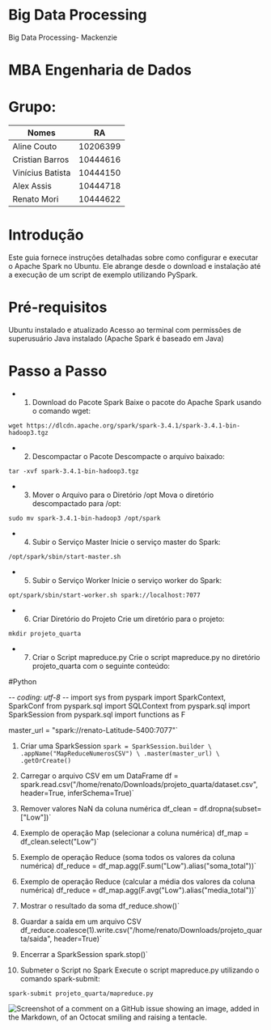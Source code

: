 # Big Data Processing
Big Data Processing- Mackenzie

# MBA Engenharia de Dados

# Grupo:
| Nomes              | RA |
| -------------     | ------------- |
| Aline Couto       | 10206399   |
| Cristian Barros   | 10444616  |
| Vinícius Batista  | 10444150   |
| Alex Assis        | 10444718  |
| Renato Mori       | 10444622  |



# Introdução
Este guia fornece instruções detalhadas sobre como configurar e executar o Apache Spark no Ubuntu. Ele abrange desde o download e instalação até a execução de um script de exemplo utilizando PySpark.

# Pré-requisitos
Ubuntu instalado e atualizado
Acesso ao terminal com permissões de superusuário
Java instalado (Apache Spark é baseado em Java)

# Passo a Passo
* 1. Download do Pacote Spark
Baixe o pacote do Apache Spark usando o comando wget:

`wget https://dlcdn.apache.org/spark/spark-3.4.1/spark-3.4.1-bin-hadoop3.tgz`

* 2. Descompactar o Pacote
Descompacte o arquivo baixado:

`tar -xvf spark-3.4.1-bin-hadoop3.tgz`

* 3. Mover o Arquivo para o Diretório /opt
Mova o diretório descompactado para /opt:

`sudo mv spark-3.4.1-bin-hadoop3 /opt/spark`

* 4. Subir o Serviço Master
Inicie o serviço master do Spark:

`/opt/spark/sbin/start-master.sh`

* 5. Subir o Serviço Worker
Inicie o serviço worker do Spark:

`opt/spark/sbin/start-worker.sh spark://localhost:7077`

* 6. Criar Diretório do Projeto
Crie um diretório para o projeto:

`mkdir projeto_quarta`

* 7. Criar o Script mapreduce.py
Crie o script mapreduce.py no diretório projeto_quarta com o seguinte conteúdo:

#Python

-*- coding: utf-8 -*-
import sys
from pyspark import SparkContext, SparkConf
from pyspark.sql import SQLContext
from pyspark.sql import SparkSession
from pyspark.sql import functions as F

master_url = "spark://renato-Latitude-5400:7077"`

1. Criar uma SparkSession
`spark = SparkSession.builder \
    .appName("MapReduceNumerosCSV") \
    .master(master_url) \
    .getOrCreate()`

2. Carregar o arquivo CSV em um DataFrame
df = spark.read.csv("/home/renato/Downloads/projeto_quarta/dataset.csv", header=True, inferSchema=True)`

3. Remover valores NaN da coluna numérica
df_clean = df.dropna(subset=["Low"])`

4. Exemplo de operação Map (selecionar a coluna numérica)
df_map = df_clean.select("Low")`

5. Exemplo de operação Reduce (soma todos os valores da coluna numérica)
df_reduce = df_map.agg(F.sum("Low").alias("soma_total"))`

6. Exemplo de operação Reduce (calcular a média dos valores da coluna numérica)
df_reduce = df_map.agg(F.avg("Low").alias("media_total"))`

7. Mostrar o resultado da soma
df_reduce.show()`

8. Guardar a saída em um arquivo CSV
df_reduce.coalesce(1).write.csv("/home/renato/Downloads/projeto_quarta/saida", header=True)`

9. Encerrar a SparkSession
spark.stop()`

8. Submeter o Script no Spark
Execute o script mapreduce.py utilizando o comando spark-submit:

`spark-submit projeto_quarta/mapreduce.py`

![Screenshot of a comment on a GitHub issue showing an image, added in the Markdown, of an Octocat smiling and raising a tentacle.](https://myoctocat.com/assets/images/base-octocat.svg)


